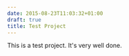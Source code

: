 ```yaml
---
date: 2015-08-23T11:03:32+01:00
draft: true
title: Test Project
---
```


This is a test project. It's very well done.
